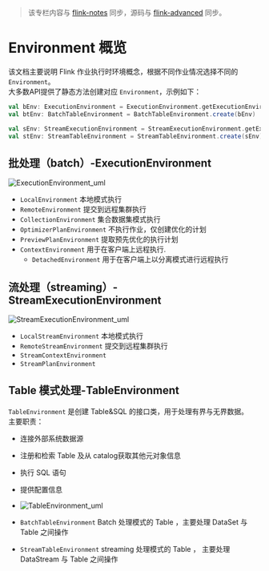 >该专栏内容与 [flink-notes](https://github.com/GourdErwa/flink-advanced/tree/master/flink-notes) 同步，源码与 [flink-advanced](https://github.com/GourdErwa/flink-advanced) 同步。
# Environment 概览
该文档主要说明 Flink 作业执行时环境概念，根据不同作业情况选择不同的 `Environment`。  
大多数API提供了静态方法创建对应 `Environment`，示例如下：
```scala
val bEnv: ExecutionEnvironment = ExecutionEnvironment.getExecutionEnvironment
val btEnv: BatchTableEnvironment = BatchTableEnvironment.create(bEnv)

val sEnv: StreamExecutionEnvironment = StreamExecutionEnvironment.getExecutionEnvironment
val stEnv: StreamTableEnvironment = StreamTableEnvironment.create(sEnv)
```

## 批处理（batch）-ExecutionEnvironment

![ExecutionEnvironment_uml](https://raw.githubusercontent.com/GourdErwa/flink-advanced/master/flink-notes/images/ExecutionEnvironment_uml.png)

- `LocalEnvironment` 本地模式执行
- `RemoteEnvironment` 提交到远程集群执行
- `CollectionEnvironment` 集合数据集模式执行
- `OptimizerPlanEnvironment` 不执行作业，仅创建优化的计划
- `PreviewPlanEnvironment` 提取预先优化的执行计划
- `ContextEnvironment` 用于在客户端上远程执行.
    - `DetachedEnvironment` 用于在客户端上以分离模式进行远程执行
    
## 流处理（streaming）-StreamExecutionEnvironment

![StreamExecutionEnvironment_uml](https://raw.githubusercontent.com/GourdErwa/flink-advanced/master/flink-notes/images/StreamExecutionEnvironment_uml.png)

- `LocalStreamEnvironment` 本地模式执行
- `RemoteStreamEnvironment` 提交到远程集群执行
- `StreamContextEnvironment` 
- `StreamPlanEnvironment` 

## Table 模式处理-TableEnvironment
`TableEnvironment` 是创建 Table&SQL 的接口类，用于处理有界与无界数据。  
主要职责：  
- 连接外部系统数据源
- 注册和检索 Table 及从 catalog获取其他元对象信息
- 执行 SQL 语句
- 提供配置信息
- ![TableEnvironment_uml](https://raw.githubusercontent.com/GourdErwa/flink-advanced/master/flink-notes/images/TableEnvironment_uml.png)

- `BatchTableEnvironment` Batch 处理模式的 Table ，主要处理 DataSet 与 Table 之间操作
- `StreamTableEnvironment` streaming 处理模式的 Table ， 主要处理 DataStream 与 Table 之间操作
